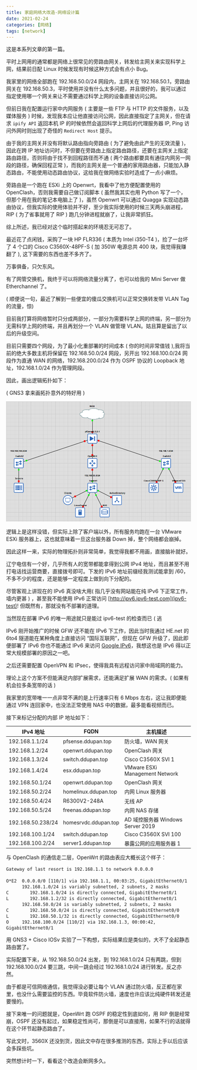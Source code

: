 ```yaml
---
title: 家庭网络大改造-网络设计篇
date: 2021-02-24
categories: [网络]
tags: [network]
---
```

这是本系列文章的第一篇。

平时上网用的通常都是网络上很常见的旁路由网关，转发给主网关来实现科学上网，结果前日配 Linux 时候发现有时候这种方式会有点小 Bug。

我家里的网络全部跑在 192.168.50.0/24 网段内，主网关在 192.168.50.1，旁路由网关在 192.168.50.3，平时使用并没有什么太多问题，并且很好的，我可以通过指定使用哪一个网关来让不需要通过科学上网的设备直接访问公网。

但前日我在配置运行家中内网服务 ( 主要是一些 FTP 与 HTTP 的文件服务，以及媒体服务 ) 时候，发现我本应让他直接访问公网，因此直接指定了主网关，但在请求 `ipify API` 返回本机 IP 的时候依然会返回科学上网后的代理服务器 IP, Ping 访问外网时则出现了奇怪的 `Redirect Host` 提示。

由于我的主网关并没有将默认路由指向旁路由 ( 为了避免由此产生的无效流量 )，因此在跨 IP 地址访问时，不但要在旁路由上指定路由路径，还要在主网关上指定路由路径，否则将由于找不到回程路径而不通 ( 两个路由都要具有通往内网另一网段的路径，确保回程正常 )，而我的主网关是一个普通的家用路由器，只能加入静态路由，不能使用动态路由协议，这给我在做网络实验时造成了一点小麻烦。

旁路由是一个跑在 ESXi 上的 Openwrt，我看中了他方便配置使用的 OpenClash，否则我需要自己做订阅脚本 ( 虽然我其实也用 Python 写了一个，但那个用在我的笔记本电脑上了 )，虽然 Openwrt 可以通过 Quagga 实现动态路由协议，但我实际的使用体验并不好，至少我实际使用的时候三天两头崩进程，RIP ( 为了省事就用了 RIP ) 跑几分钟进程就崩了，让我非常抓狂。

综上所述，我已经对这个临时搭起来的环境忍无可忍了。

最近花了点闲钱，采购了一块 HP FLR336 ( 本质为 Intel i350-T4 )，捡了一台坏了 4 个口的 Cisco C3560X-48PF-S ( 加 350W 电源总共 400 块，我觉得我赚翻了 ), 这下需要的东西也差不多齐了。

万事俱备，只欠东风。

有了网管交换机，我终于可以将网络流量分离了，也可以给我的 Mini Server 做 Etherchannel 了。

( 顺便说一句，最近了解到一些便宜的傻瓜交换机可以正常交换转发带 VLAN Tag 的流量，惊)

目前我打算将网络暂时只分成两部分，一部分为需要科学上网的终端，另一部分为无需科学上网的终端，并且再划分一个 VLAN 做管理 VLAN。姑且算是留出了以后的升级空间。

目前只需要四个网段，为了最小化重部署的时间成本 ( 你的时间非常值钱 ),我将当前的绝大多数主机将保留在 192.168.50.0/24 网段，另开出 192.168.100.0/24 网段作为直通 WAN 的网络，192.168.200.0/24 作为 OSPF 协议的 Loopback 地址，192.168.1.0/24 作为管理网段。

因此，画出逻辑拓扑如下：

( GNS3 拿来画拓扑意外的特好用 )

![Network Topology](/assets/img/other/HomeNetwork-Topo.png)

逻辑上是这样没错，但实际上除了客户端以外，所有服务均跑在一台 VMware ESXi 服务器上，这也就意味着一旦这台服务器 Down 掉，整个网络都会崩掉。

因此这样一来，实际的物理拓扑则非常简单，我觉得我都不用画，直接脑补就好。

辽宁电信有一个好，几乎所有人的宽带都能拿得到公网 IPv4 地址，而且甚至不用打电话找运营商要，直接拨号即可。下发的 IPv6 地址前缀经我测试能拿到 /60，不多不少的程度，还是能够一定程度上做到向下分配的。

尽管客观上讲现在的 IPv6 真没啥大用( 指几乎没有网站能在纯 IPv6 下正常工作，墙内更甚 ) ，甚至我不能使用 IPv6 正常访问 [http://ipv6.ipv6-test.com](ipv6-test)! 但既然有，那就没有不部署的道理。

当然现在部署 IPv6 的唯一用途就只是能过 ipv6-test 的检查而已 ( 逃

IPv6 刚开始推广的时候 GFW 还不能在 IPv6 下工作，因此当时我通过 HE.net 的 6to4 隧道能在某种角度上直接访问 “国际互联网”，但现在 GFW 升级了，因此即便部署了 IPv6 你也不能通过 IPv6 来访问 [Google IPv6](https://ipv6.google.com/)，我想这也是 IPv6 得以正常大规模部署的原因之一吧。

之后还需要配置 OpenVPN 和 IPsec，使得我具有远程访问家中局域网的能力。

理论上这个方案不但能满足内部扩展需求，还能满足扩展 WAN 的需求。( 如果有机会拉多条宽带的话 )

我家里的宽带唯一一点非常不满的是上行速率只有 6 Mbps 左右，这让我即便能通过 VPN 连回家中，也没法正常使用 NAS 中的数据，最多能看视频而已。

接下来标记分配的内部 IP 地址如下：

| IPv4 地址         | FQDN                 | 主机描述                          |
| ----------------- | -------------------- | --------------------------------- |
| 192.168.1.1/24    | pfsense.ddupan.top   | 防火墙，WAN 网关                  |
| 192.168.1.2/24    | openwrt.ddupan.top   | OpenClash 网关                    |
| 192.168.1.3/24    | switch.ddupan.top    | Cisco C3560X SVI 1                |
| 192.168.1.4/24    | esx.ddupan.top       | VMware ESXi Management Network    |
| 192.168.50.1/24   | openwrt.ddupan.top   | OpenClash 网关                    |
| 192.168.50.2/24   | homelinux.ddupan.top | 内网 Linux 服务器                 |
| 192.168.50.4/24   | R6300V2-248A         | 无线 AP                           |
| 192.168.50.5/24   | freenas.ddupan.top   | 内网 NAS 存储                     |
| 192.168.50.238/24 | homesrvdc.ddupan.top | AD 域控服务器 Windows Server 2019 |
| 192.168.100.1/24  | switch.ddupan.top    | Cisco C3560X SVI 100              |
| 192.168.100.2/24  | server1.ddupan.top   | 暴露公网的应用服务器 1            |

与 OpenClash 的通信走二层，OpenWrt 的路由表应大概长这个样子：

```
Gateway of last resort is 192.168.1.1 to network 0.0.0.0

O*E2  0.0.0.0/0 [110/1] via 192.168.1.1, 00:03:25, GigabitEthernet0/1
      192.168.1.0/24 is variably subnetted, 2 subnets, 2 masks
C        192.168.1.0/24 is directly connected, GigabitEthernet0/1
L        192.168.1.2/32 is directly connected, GigabitEthernet0/1
      192.168.50.0/24 is variably subnetted, 2 subnets, 2 masks
C        192.168.50.0/24 is directly connected, GigabitEthernet0/0
L        192.168.50.1/32 is directly connected, GigabitEthernet0/0
O     192.168.100.0/24 [110/2] via 192.168.1.3, 00:00:42, GigabitEthernet0/1
```

用 GNS3 + Cisco IOSv 实验了一下构想，实际结果应是类似的，大不了全起静态路由罢了。

实际配置下来，从 192.168.50.0/24 出发，到 192.168.1.0/24 只有两跳，但到 192.168.100.0/24 要三跳，中间一跳会经过 192.168.1.0/24 进行转发。反之亦然。

由于都是可信网络通信，我觉得没必要让每个 VLAN 通过防火墙，反正都在家里，也没什么需要监控的东西。毕竟软件防火墙，速度也许应该比纯硬件转发还是要慢的。

接下来唯一的问题就是，OpenWrt 跑 OSPF 的稳定性到底如何，用 RIP 倒是经常崩，OSPF 还没有起过，如果稳定性尚可，那倒是可以直接用，如果不行的话就得在这个环节起静态路由了。

写此文时，3560X 还没到货，因此文中存在很多推测的东西，实际上手以后应该会多踩些坑。

突然想计时一下，看看这个改造会断网多久。